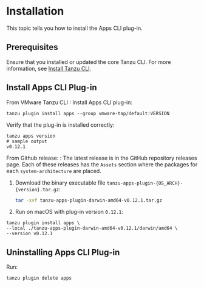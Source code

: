 # Installation

This topic tells you how to install the Apps CLI plug-in.

## Prerequisites

Ensure that you installed or updated the core Tanzu CLI. For more information, see
[Install Tanzu CLI](../../../install-tanzu-cli.hbs.md#install-cli).

## Install Apps CLI Plug-in

From VMware Tanzu CLI
: Install Apps CLI plug-in:

```console
tanzu plugin install apps --group vmware-tap/default:VERSION
```

Verify that the plug-in is installed correctly:

```console
tanzu apps version
# sample output
v0.12.1
```

From Github release:
: The latest release is in the GitHub repository releases page.
    Each of these releases has the `Assets` section where the packages for each `system-architecture`
    are placed.

1. Download the binary executable file `tanzu-apps-plugin-{OS_ARCH}-{version}.tar.gz`:

    ```bash
    tar -xvf tanzu-apps-plugin-darwin-amd64-v0.12.1.tar.gz
    ```

2. Run on macOS with plug-in version `0.12.1`:

```console
tanzu plugin install apps \
--local ./tanzu-apps-plugin-darwin-amd64-v0.12.1/darwin/amd64 \
--version v0.12.1
```

## Uninstalling Apps CLI Plug-in

Run:

```console
tanzu plugin delete apps
```
